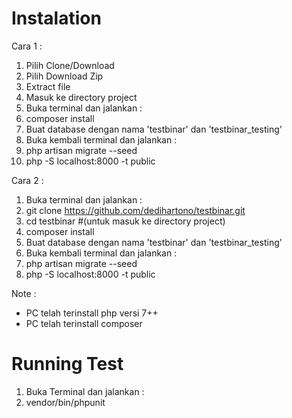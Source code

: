 # Instalation


Cara 1 :
 1. Pilih Clone/Download
 2. Pilih Download Zip
 3. Extract file
 4. Masuk ke directory project
 5. Buka terminal dan jalankan : 
 6. composer install
 7. Buat database dengan nama 'testbinar' dan 'testbinar_testing'
 8. Buka kembali terminal dan jalankan : 
 9. php artisan migrate --seed
10. php -S localhost:8000 -t public

Cara 2 :
 1. Buka terminal dan jalankan :
 2. git clone https://github.com/dedihartono/testbinar.git
 3. cd testbinar #(untuk masuk ke directory project)
 4. composer install
 5. Buat database dengan nama 'testbinar' dan 'testbinar_testing'
 6. Buka kembali terminal dan jalankan : 
 7. php artisan migrate --seed
 8. php -S localhost:8000 -t public

Note : 
- PC telah terinstall php versi 7++
- PC telah terinstall composer

# Running Test
1. Buka Terminal dan jalankan :
2. vendor/bin/phpunit
